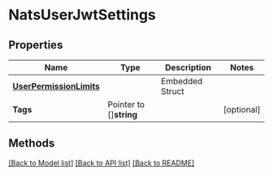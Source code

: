 # NatsUserJwtSettings

## Properties

Name | Type | Description | Notes
------------ | ------------- | ------------- | -------------
 | [**UserPermissionLimits**](UserPermissionLimits.md) |   | Embedded Struct
**Tags** | Pointer to []**string** |  | [optional] 

## Methods


[[Back to Model list]](../README.md#documentation-for-models) [[Back to API list]](../README.md#documentation-for-api-endpoints) [[Back to README]](../README.md)



